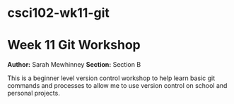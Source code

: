 # csci102-wk11-git
# Week 11 Git Workshop
**Author:** Sarah Mewhinney
**Section:** Section B

This is a beginner level version control workshop to help learn basic git commands and processes to allow me to use version control on school and personal projects.